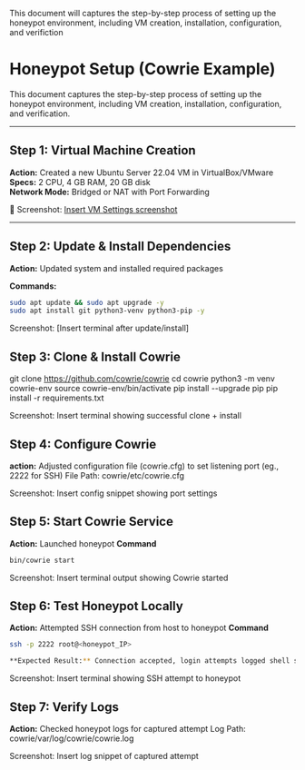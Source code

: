 This document will captures the step-by-step process of setting up the honeypot environment, including VM creation, installation, configuration, and verifiction 

# Honeypot Setup (Cowrie Example)

This document captures the step-by-step process of setting up the honeypot environment, including VM creation, installation, configuration, and verification.

---

## Step 1: Virtual Machine Creation
**Action:** Created a new Ubuntu Server 22.04 VM in VirtualBox/VMware  
**Specs:** 2 CPU, 4 GB RAM, 20 GB disk  
**Network Mode:** Bridged or NAT with Port Forwarding  

📸 Screenshot: [Insert VM Settings screenshot](../evidence/vm_setup.png)

---

## Step 2: Update & Install Dependencies
**Action:** Updated system and installed required packages  

**Commands:**
```bash
sudo apt update && sudo apt upgrade -y
sudo apt install git python3-venv python3-pip -y

```

Screenshot: [Insert terminal after update/install]


## Step 3: Clone & Install Cowrie

git clone https://github.com/cowrie/cowrie
cd cowrie
python3 -m venv cowrie-env
source cowrie-env/bin/activate
pip install --upgrade pip
pip install -r requirements.txt



Screenshot: Insert terminal showing successful clone + install


## Step 4: Configure Cowrie
**action:** Adjusted configuration file (cowrie.cfg) to set listening port (eg., 2222 for SSH)
File Path: cowrie/etc/cowrie.cfg

Screenshot: Insert config snippet showing port settings


## Step 5: Start Cowrie Service
**Action:** Launched honeypot
**Command**
```bash
bin/cowrie start

```
Screenshot: Insert terminal output showing Cowrie started


## Step 6: Test Honeypot Locally
**Action:** Attempted SSH connection from host to honeypot
**Command**
```bash
ssh -p 2222 root@<honeypot_IP>

**Expected Result:** Connection accepted, login attempts logged shell simulated
```
Screenshot: Insert terminal showing SSH attempt to honeypot


## Step 7: Verify Logs
**Action:** Checked honeypot logs for captured attempt
Log Path: cowrie/var/log/cowrie/cowrie.log

Screenshot: Insert log snippet of captured attempt 

